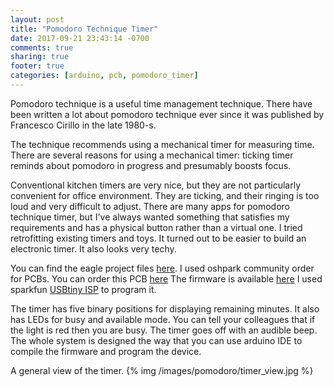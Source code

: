 ```yaml
---
layout: post
title: "Pomodoro Technique Timer"
date: 2017-09-21 23:43:14 -0700
comments: true
sharing: true
footer: true
categories: [arduino, pcb, pomodoro_timer]
---
```


Pomodoro technique is a useful time management technique. There have been
written a lot about pomodoro technique ever since it was published by
Francesco Cirillo in the late 1980-s.

The technique recommends using a mechanical timer for measuring time. There are
several reasons for using a mechanical timer: ticking timer reminds about
pomodoro in progress and presumably boosts focus.

Conventional kitchen timers are very nice, but they are not particularly
convenient for office environment. They are ticking, and their ringing is too
loud and very difficult to adjust. There are many apps for pomodoro technique
timer, but I've always wanted something that satisfies my requirements and has
a physical button rather than a virtual one. I tried retrofitting existing
timers and toys. It turned out to be easier to build an electronic timer. It
also looks very techy.

You can find the eagle project files
[here](https://github.com/VictorDenisov/pomodoro-timer-pcb). I used oshpark
community order for PCBs. You can order this PCB
[here](https://oshpark.com/shared_projects/IVhyku4U) The firmware is available
[here](https://github.com/VictorDenisov/arduino-pomodoro) I used sparkfun
[USBtiny ISP](https://www.sparkfun.com/products/9825) to program it.

The timer has five binary positions for displaying remaining minutes. It also
has LEDs for busy and available mode. You can tell your colleagues that if the
light is red then you are busy. The timer goes off with an audible beep. The
whole system is designed the way that you can use arduino IDE to compile the
firmware and program the device.

A general view of the timer.
{% img /images/pomodoro/timer_view.jpg %}
